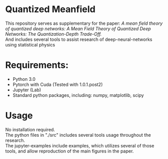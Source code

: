 # Quantized Meanfield
This repository serves as supplementary for the paper:
*A mean field theory of quantized deep networks: A Mean Field Theory of Quantized Deep Networks: The Quantization-Depth Trade-Off.*  
And includes several tools to assist research of deep-neural-networks using statistical physics

# Requirements:
* Python 3.0
* Pytorch with Cuda (Tested with 1.0.1.post2)
* Jupyter (Lab)
* Standard python packages, including: numpy, matplotlib, scipy

# Usage
No installation required.  
The python files in "./src" includes several tools usage throughout the research.  
The jupyter-examples include examples, which utilizes several of those tools, and allow reproduction of the main figures in the paper.
